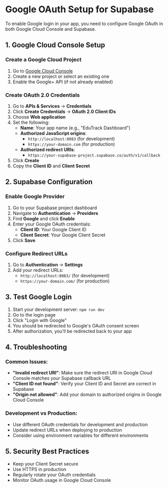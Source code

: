 # Google OAuth Setup for Supabase

To enable Google login in your app, you need to configure Google OAuth in both Google Cloud Console and Supabase.

## 1. Google Cloud Console Setup

### Create a Google Cloud Project
1. Go to [Google Cloud Console](https://console.cloud.google.com/)
2. Create a new project or select an existing one
3. Enable the Google+ API (if not already enabled)

### Create OAuth 2.0 Credentials
1. Go to **APIs & Services** → **Credentials**
2. Click **Create Credentials** → **OAuth 2.0 Client IDs**
3. Choose **Web application**
4. Set the following:
   - **Name**: Your app name (e.g., "EduTrack Dashboard")
   - **Authorized JavaScript origins**:
     - `http://localhost:8083` (for development)
     - `https://your-domain.com` (for production)
   - **Authorized redirect URIs**:
     - `https://your-supabase-project.supabase.co/auth/v1/callback`
5. Click **Create**
6. Copy the **Client ID** and **Client Secret**

## 2. Supabase Configuration

### Enable Google Provider
1. Go to your Supabase project dashboard
2. Navigate to **Authentication** → **Providers**
3. Find **Google** and click **Enable**
4. Enter your Google OAuth credentials:
   - **Client ID**: Your Google Client ID
   - **Client Secret**: Your Google Client Secret
5. Click **Save**

### Configure Redirect URLs
1. Go to **Authentication** → **Settings**
2. Add your redirect URLs:
   - `http://localhost:8083/` (for development)
   - `https://your-domain.com/` (for production)

## 3. Test Google Login

1. Start your development server: `npm run dev`
2. Go to the login page
3. Click "Login with Google"
4. You should be redirected to Google's OAuth consent screen
5. After authorization, you'll be redirected back to your app

## 4. Troubleshooting

### Common Issues:
- **"Invalid redirect URI"**: Make sure the redirect URI in Google Cloud Console matches your Supabase callback URL
- **"Client ID not found"**: Verify your Client ID and Secret are correct in Supabase
- **"Origin not allowed"**: Add your domain to authorized origins in Google Cloud Console

### Development vs Production:
- Use different OAuth credentials for development and production
- Update redirect URLs when deploying to production
- Consider using environment variables for different environments

## 5. Security Best Practices

- Keep your Client Secret secure
- Use HTTPS in production
- Regularly rotate your OAuth credentials
- Monitor OAuth usage in Google Cloud Console 